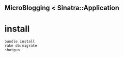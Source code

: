 MicroBlogging < Sinatra::Application
----------------------------------

install
=======

    bundle install
    rake db:migrate
    shotgun
